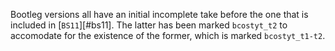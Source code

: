 Bootleg versions all have an initial incomplete take before the one that is included in [`BS11`][#bs11]. The latter has been marked `bcostyt_t2` to accomodate for the existence of the former, which is marked `bcostyt_t1-t2`.
